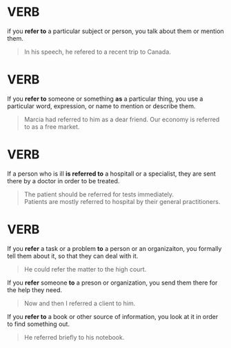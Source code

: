 # VERB
if you **refer to** a particular subject or person, you talk about them or mention them.  
> In his speech, he refered to a recent trip to Canada.

# VERB
If you **refer to** someone or something **as** a particular thing, you use a particular word, expression, or name to mention or describe them.  
> Marcia had referred to him as a dear friend.
> Our economy is referred to as a free market.  

# VERB
If a person who is ill **is referred to** a hospitall or a specialist, they are sent there by a doctor in order to be treated.  
> The patient should be referred for tests immediately.  
> Patients are mostly referred to hospital by their general practitioners.

# VERB
If you **refer** a task or a problem **to** a person or an organizaiton, you formally tell them about it, so that they can deal with it.  
> He could refer the matter to the high court.

If you **refer** someone **to** a preson or organization, you send them there for the help they need.  
> Now and then I referred a client to him.  

If you **refer to** a book or other source of information, you look at it in order to find something out.  
> He referred briefly to his notebook.

